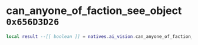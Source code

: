 # can_anyone_of_faction_see_object `0x656D3D26`

```lua
local result --[[ boolean ]] = natives.ai_vision.can_anyone_of_faction_see_object(_unk0 --[[ integer ]], _unk1 --[[ integer ]])
```
